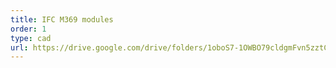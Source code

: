 ```yaml
---
title: IFC M369 modules
order: 1
type: cad
url: https://drive.google.com/drive/folders/1oboS7-1OWBO79cldgmFvn5zztCmbTK6Y?usp=sharing
---
```

